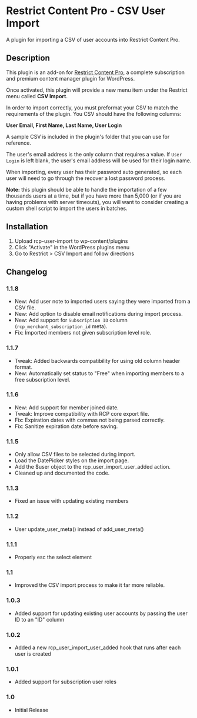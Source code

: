 # Restrict Content Pro - CSV User Import

A plugin for importing a CSV of user accounts into Restrict Content Pro.

## Description

This plugin is an add-on for [Restrict Content Pro](http://pippinsplugins.com/restrict-content-pro-premium-content-plugin/), a complete subscription and premium content manager plugin for WordPress.

Once activated, this plugin will provide a new menu item under the Restrict menu called **CSV Import**.

In order to import correctly, you must preformat your CSV to match the requirements of the plugin. You CSV should have the following columns:

**User Email, First Name, Last Name, User Login**

A sample CSV is included in the plugin's folder that you can use for reference.

The user's email address is the only column that requires a value. If `User Login` is left blank, the user's email address will be used for their login name.

When importing, every user has their password auto generated, so each user will need to go through the recover a lost password process.

**Note:** this plugin should be able to handle the importation of a few thousands users at a time, but if you have more than 5,000 (or if you are having problems with server timeouts), you will want to consider creating a custom shell script to import the users in batches.

## Installation

1. Upload rcp-user-import to wp-content/plugins
2. Click "Activate" in the WordPress plugins menu
3. Go to Restrict > CSV Import and follow directions

## Changelog

### 1.1.8

* New: Add user note to imported users saying they were imported from a CSV file.
* New: Add option to disable email notifications during import process.
* New: Add support for `Subscription ID` column (`rcp_merchant_subscription_id` meta).
* Fix: Imported members not given subscription level role.

### 1.1.7

* Tweak: Added backwards compatibility for using old column header format.
* New: Automatically set status to "Free" when importing members to a free subscription level.

### 1.1.6

* New: Add support for member joined date.
* Tweak: Improve compatibility with RCP core export file.
* Fix: Expiration dates with commas not being parsed correctly.
* Fix: Sanitize expiration date before saving.

### 1.1.5

* Only allow CSV files to be selected during import.
* Load the DatePicker styles on the import page.
* Add the $user object to the rcp_user_import_user_added action.
* Cleaned up and documented the code.

### 1.1.3

* Fixed an issue with updating existing members

### 1.1.2

* User update_user_meta() instead of add_user_meta()

### 1.1.1

* Properly esc the select element

### 1.1

* Improved the CSV import process to make it far more reliable.

### 1.0.3

* Added support for updating existing user accounts by passing the user ID to an "ID" column

### 1.0.2

* Added a new rcp_user_import_user_added hook that runs after each user is created

### 1.0.1

* Added support for subscription user roles

### 1.0

* Initial Release
